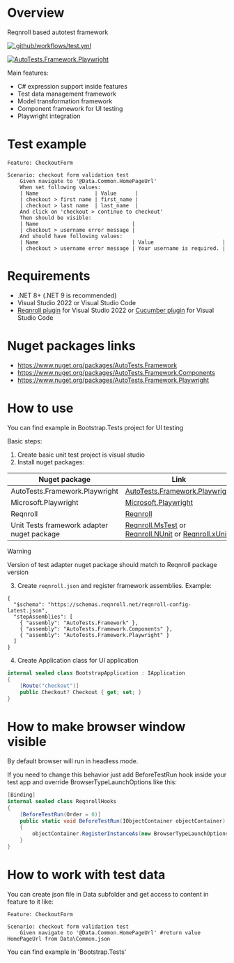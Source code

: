 # Overview

Reqnroll based autotest framework

[![.github/workflows/test.yml](https://github.com/Romfos/AutoTests.Framework/actions/workflows/test.yml/badge.svg)](https://github.com/Romfos/AutoTests.Framework/actions/workflows/test.yml)

[![AutoTests.Framework.Playwright](https://img.shields.io/nuget/v/AutoTests.Framework.Playwright?label=AutoTests.Framework.Playwright)](https://www.nuget.org/packages/AutoTests.Framework.Playwright)

Main features:
- C# expression support inside features
- Test data management framework
- Model transformation framework
- Component framework for UI testing
- Playwright integration

# Test example
```gherkin
Feature: CheckoutForm

Scenario: checkout form validation test
    Given navigate to '@Data.Common.HomePageUrl'
    When set following values:
    | Name                  | Value      |
    | checkout > first name | first_name |
    | checkout > last name  | last_name  |
    And click on 'checkout > continue to checkout'
    Then should be visible:
    | Name                              |
    | checkout > username error message |
    And should have following values:
    | Name                              | Value                      |
    | checkout > username error message | Your username is required. |
```

# Requirements
- .NET 8+ (.NET 9 is recommended)
- Visual Studio 2022 or Visual Studio Code
- [Reqnroll plugin](https://marketplace.visualstudio.com/items?itemName=Reqnroll.ReqnrollForVisualStudio2022) for Visual Studio 2022 or [Cucumber plugin](https://marketplace.visualstudio.com/items?itemName=CucumberOpen.cucumber-official) for Visual Studio Code

# Nuget packages links  
- https://www.nuget.org/packages/AutoTests.Framework
- https://www.nuget.org/packages/AutoTests.Framework.Components
- https://www.nuget.org/packages/AutoTests.Framework.Playwright

# How to use
You can find example in Bootstrap.Tests project for UI testing

Basic steps:
1) Create basic unit test project is visual studio
2) Install nuget packages:

| Nuget package                              | Link                                                                                                                                                                                                     |
|--------------------------------------------|----------------------------------------------------------------------------------------------------------------------------------------------------------------------------------------------------------|
| AutoTests.Framework.Playwright             | [AutoTests.Framework.Playwright](https://www.nuget.org/packages/AutoTests.Framework.Playwright)                                                                                                          |
| Microsoft.Playwright                       | [Microsoft.Playwright](https://www.nuget.org/packages/Microsoft.Playwright)                                                                                                                              |
| Reqnroll                                   | [Reqnroll](https://www.nuget.org/packages/Reqnroll/)                                                                                                                                                     |
| Unit Tests framework adapter nuget package | [Reqnroll.MsTest](https://www.nuget.org/packages/Reqnroll.MsTest) or  [Reqnroll.NUnit](https://www.nuget.org/packages/Reqnroll.NUnit) or [Reqnroll.xUnit](https://www.nuget.org/packages/Reqnroll.xUnit) |

> [!WARNING]  
> Version of test adapter nuget package should match to Reqnroll package version

3) Create `reqnroll.json` and register framework assemblies. Example:
```
{
  "$schema": "https://schemas.reqnroll.net/reqnroll-config-latest.json",
  "stepAssemblies": [
    { "assembly": "AutoTests.Framework" },
    { "assembly": "AutoTests.Framework.Components" },
    { "assembly": "AutoTests.Framework.Playwright" }
  ]
}
```
4) Create Application class for UI application

```csharp
internal sealed class BootstrapApplication : IApplication
{
    [Route("checkout")]
    public Checkout? Checkout { get; set; }
}
```

# How to make browser window visible
By default browser will run in headless mode.

If you need to change this behavior just add BeforeTestRun hook inside your test app and override BrowserTypeLaunchOptions like this:
```csharp
[Binding]
internal sealed class ReqnrollHooks
{
    [BeforeTestRun(Order = 0)]
    public static void BeforeTestRun(IObjectContainer objectContainer)
    {
        objectContainer.RegisterInstanceAs(new BrowserTypeLaunchOptions { Headless = false });
    }
}
```

# How to work with test data

You can create json file in Data subfolder and get access to content in feature to it like:
```gherkin
Feature: CheckoutForm

Scenario: checkout form validation test
    Given navigate to '@Data.Common.HomePageUrl' #return value HomePageUrl from Data\Common.json
```
You can find example in 'Bootstrap.Tests'


